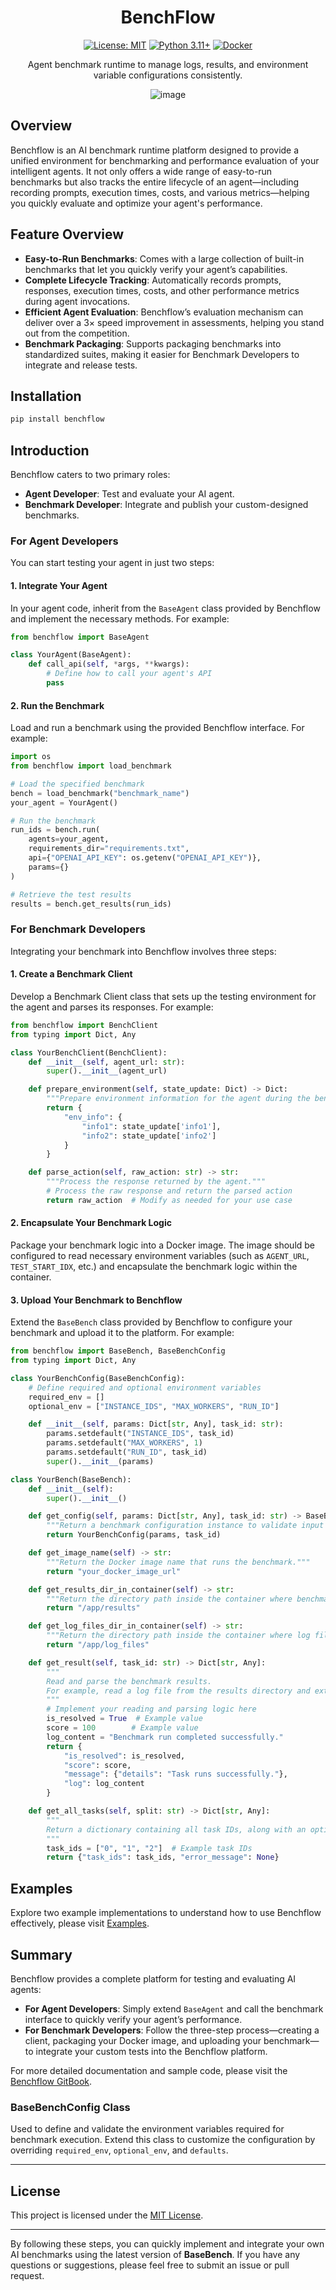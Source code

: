 <div align="center">

# BenchFlow

[![License: MIT](https://img.shields.io/badge/License-MIT-yellow.svg?style=for-the-badge)](https://opensource.org/licenses/MIT)
[![Python 3.11+](https://img.shields.io/badge/python-3.11+-blue.svg?style=for-the-badge&logo=python&logoColor=white)](https://www.python.org/downloads/)
[![Docker](https://img.shields.io/badge/docker-%230db7ed.svg?style=for-the-badge&logo=docker&logoColor=white)](https://www.docker.com/)

Agent benchmark runtime to manage logs, results, and environment variable configurations consistently.

![image](https://github.com/user-attachments/assets/6f0a0bb8-1bae-4628-9757-6051e452c01b)

</div>

## Overview

Benchflow is an AI benchmark runtime platform designed to provide a unified environment for benchmarking and performance evaluation of your intelligent agents. It not only offers a wide range of easy-to-run benchmarks but also tracks the entire lifecycle of an agent—including recording prompts, execution times, costs, and various metrics—helping you quickly evaluate and optimize your agent's performance.

## Feature Overview

- **Easy-to-Run Benchmarks**: Comes with a large collection of built-in benchmarks that let you quickly verify your agent’s capabilities.
- **Complete Lifecycle Tracking**: Automatically records prompts, responses, execution times, costs, and other performance metrics during agent invocations.
- **Efficient Agent Evaluation**: Benchflow’s evaluation mechanism can deliver over a 3× speed improvement in assessments, helping you stand out from the competition.
- **Benchmark Packaging**: Supports packaging benchmarks into standardized suites, making it easier for Benchmark Developers to integrate and release tests.

## Installation

```bash
pip install benchflow
```

## Introduction

Benchflow caters to two primary roles:

- **Agent Developer**: Test and evaluate your AI agent.
- **Benchmark Developer**: Integrate and publish your custom-designed benchmarks.

### For Agent Developers

You can start testing your agent in just two steps:

#### 1. Integrate Your Agent

In your agent code, inherit from the `BaseAgent` class provided by Benchflow and implement the necessary methods. For example:

```python
from benchflow import BaseAgent

class YourAgent(BaseAgent):
    def call_api(self, *args, **kwargs):
        # Define how to call your agent's API
        pass
```

#### 2. Run the Benchmark

Load and run a benchmark using the provided Benchflow interface. For example:

```python
import os
from benchflow import load_benchmark

# Load the specified benchmark
bench = load_benchmark("benchmark_name")
your_agent = YourAgent()

# Run the benchmark
run_ids = bench.run(
    agents=your_agent,
    requirements_dir="requirements.txt",
    api={"OPENAI_API_KEY": os.getenv("OPENAI_API_KEY")},
    params={}
)

# Retrieve the test results
results = bench.get_results(run_ids)
```

### For Benchmark Developers

Integrating your benchmark into Benchflow involves three steps:

#### 1. Create a Benchmark Client

Develop a Benchmark Client class that sets up the testing environment for the agent and parses its responses. For example:

```python
from benchflow import BenchClient
from typing import Dict, Any

class YourBenchClient(BenchClient):
    def __init__(self, agent_url: str):
        super().__init__(agent_url)

    def prepare_environment(self, state_update: Dict) -> Dict:
        """Prepare environment information for the agent during the benchmark."""
        return {
            "env_info": {
                "info1": state_update['info1'],
                "info2": state_update['info2']
            }
        }

    def parse_action(self, raw_action: str) -> str:
        """Process the response returned by the agent."""
        # Process the raw response and return the parsed action
        return raw_action  # Modify as needed for your use case
```

#### 2. Encapsulate Your Benchmark Logic

Package your benchmark logic into a Docker image. The image should be configured to read necessary environment variables (such as `AGENT_URL`, `TEST_START_IDX`, etc.) and encapsulate the benchmark logic within the container.

#### 3. Upload Your Benchmark to Benchflow

Extend the `BaseBench` class provided by Benchflow to configure your benchmark and upload it to the platform. For example:

```python
from benchflow import BaseBench, BaseBenchConfig
from typing import Dict, Any

class YourBenchConfig(BaseBenchConfig):
    # Define required and optional environment variables
    required_env = []
    optional_env = ["INSTANCE_IDS", "MAX_WORKERS", "RUN_ID"]

    def __init__(self, params: Dict[str, Any], task_id: str):
        params.setdefault("INSTANCE_IDS", task_id)
        params.setdefault("MAX_WORKERS", 1)
        params.setdefault("RUN_ID", task_id)
        super().__init__(params)

class YourBench(BaseBench):
    def __init__(self):
        super().__init__()

    def get_config(self, params: Dict[str, Any], task_id: str) -> BaseBenchConfig:
        """Return a benchmark configuration instance to validate input parameters."""
        return YourBenchConfig(params, task_id)

    def get_image_name(self) -> str:
        """Return the Docker image name that runs the benchmark."""
        return "your_docker_image_url"

    def get_results_dir_in_container(self) -> str:
        """Return the directory path inside the container where benchmark results are stored."""
        return "/app/results"

    def get_log_files_dir_in_container(self) -> str:
        """Return the directory path inside the container where log files are stored."""
        return "/app/log_files"

    def get_result(self, task_id: str) -> Dict[str, Any]:
        """
        Read and parse the benchmark results.
        For example, read a log file from the results directory and extract the average score and pass status.
        """
        # Implement your reading and parsing logic here
        is_resolved = True  # Example value
        score = 100        # Example value
        log_content = "Benchmark run completed successfully."
        return {
            "is_resolved": is_resolved,
            "score": score,
            "message": {"details": "Task runs successfully."},
            "log": log_content
        }

    def get_all_tasks(self, split: str) -> Dict[str, Any]:
        """
        Return a dictionary containing all task IDs, along with an optional error message.
        """
        task_ids = ["0", "1", "2"]  # Example task IDs
        return {"task_ids": task_ids, "error_message": None}
```

## Examples

Explore two example implementations to understand how to use Benchflow effectively, please visit [Examples](https://benchflow.gitbook.io/benchflow/getting-started/examples).
## Summary

Benchflow provides a complete platform for testing and evaluating AI agents:  
- **For Agent Developers**: Simply extend `BaseAgent` and call the benchmark interface to quickly verify your agent’s performance.  
- **For Benchmark Developers**: Follow the three-step process—creating a client, packaging your Docker image, and uploading your benchmark—to integrate your custom tests into the Benchflow platform.

For more detailed documentation and sample code, please visit the [Benchflow GitBook](https://benchflow.gitbook.io/benchflow).

### BaseBenchConfig Class

Used to define and validate the environment variables required for benchmark execution. Extend this class to customize the configuration by overriding `required_env`, `optional_env`, and `defaults`.

---

## License

This project is licensed under the [MIT License](LICENSE).

---

By following these steps, you can quickly implement and integrate your own AI benchmarks using the latest version of **BaseBench**. If you have any questions or suggestions, please feel free to submit an issue or pull request.
